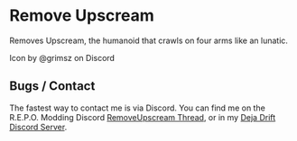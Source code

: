 # Remove Upscream
Removes Upscream, the humanoid that crawls on four arms like an lunatic.

Icon by @grimsz on Discord

## Bugs / Contact
The fastest way to contact me is via Discord.
You can find me on the R.E.P.O. Modding Discord [RemoveUpscream Thread](https://discord.com/channels/1344557689979670578/1349265151420928081),
or in my [Deja Drift Discord Server](https://discord.gg/yKwt2AWcGF).
